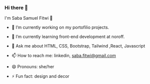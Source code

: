 ### Hi there 👋

I'm Saba Samuel Fitwi 🤣

- 🔭 I’m currently working on my portofilio projects.
- 🌱 I’m currently learning front-end development at noroff.


- 💬 Ask me about HTML, CSS,  Bootstrap, Tailwind ,React, Javascript
- 📫 How to reach me: linkedin, saba.fitwi@gmail.com
- 😄 Pronouns: she/her
- ⚡ Fun fact: design and decor


